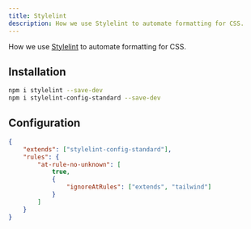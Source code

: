 ```yaml
---
title: Stylelint
description: How we use Stylelint to automate formatting for CSS.
---
```


How we use [Stylelint](https://github.com/stylelint/stylelint) to automate formatting for CSS.

## Installation

```bash
npm i stylelint --save-dev
npm i stylelint-config-standard --save-dev
```

## Configuration

```json:.stylelintrc.json
{
	"extends": ["stylelint-config-standard"],
	"rules": {
		"at-rule-no-unknown": [
			true,
			{
				"ignoreAtRules": ["extends", "tailwind"]
			}
		]
	}
}
```
